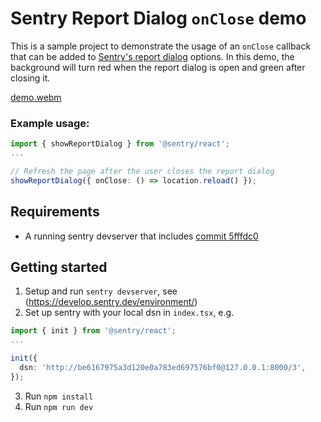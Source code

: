 # Sentry Report Dialog `onClose` demo

This is a sample project to demonstrate the usage of an `onClose` callback that can be added to [Sentry's report dialog](https://docs.sentry.io/platforms/javascript/enriching-events/user-feedback/#embeddable-javascript-widget) options.
In this demo, the background will turn red when the report dialog is open and green after closing it.

[demo.webm](https://github.com/arya-s/sentry-onclose-report-dialog/assets/934045/2bf7336e-b589-4ddd-b7d4-a9ab104f2b7e)

### Example usage:

```typescript
import { showReportDialog } from '@sentry/react';
...

// Refresh the page after the user closes the report dialog
showReportDialog({ onClose: () => location.reload() });
```

## Requirements

- A running sentry devserver that includes [commit 5fffdc0](https://github.com/arya-s/sentry/commit/5fffdc0dfd5d3659d4edcf373ff13cd7ae93535f)

## Getting started

1. Setup and run `sentry devserver`, see (https://develop.sentry.dev/environment/)
2. Set up sentry with your local dsn in `index.tsx`, e.g.

```typescript
import { init } from '@sentry/react';
...

init({
  dsn: 'http://be6167975a3d120e0a783ed697576bf0@127.0.0.1:8000/3',
});
```

3. Run `npm install`
4. Run `npm run dev`
